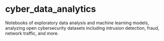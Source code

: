 # cyber_data_analytics
Notebooks of exploratory data analysis and machine learning models, analyzing open cybersecurity datasets including intrusion detection, fraud, network traffic, and more.

